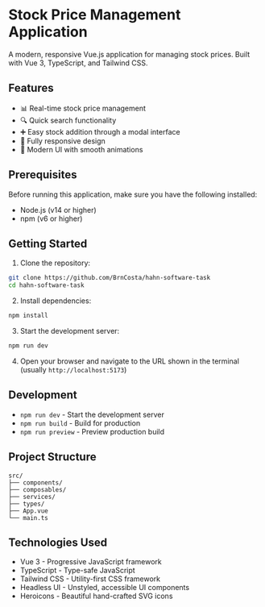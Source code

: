 # Stock Price Management Application

A modern, responsive Vue.js application for managing stock prices. Built with Vue 3, TypeScript, and Tailwind CSS.

## Features

- 📊 Real-time stock price management
- 🔍 Quick search functionality
- ➕ Easy stock addition through a modal interface
- 📱 Fully responsive design
- 🎨 Modern UI with smooth animations

## Prerequisites

Before running this application, make sure you have the following installed:

- Node.js (v14 or higher)
- npm (v6 or higher)

## Getting Started

1. Clone the repository:

```bash
git clone https://github.com/BrnCosta/hahn-software-task
cd hahn-software-task
```

2. Install dependencies:

```bash
npm install
```

3. Start the development server:

```bash
npm run dev
```

4. Open your browser and navigate to the URL shown in the terminal (usually `http://localhost:5173`)

## Development

- `npm run dev` - Start the development server
- `npm run build` - Build for production
- `npm run preview` - Preview production build

## Project Structure

```
src/
├── components/
├── composables/
├── services/
├── types/
├── App.vue
└── main.ts
```

## Technologies Used

- Vue 3 - Progressive JavaScript framework
- TypeScript - Type-safe JavaScript
- Tailwind CSS - Utility-first CSS framework
- Headless UI - Unstyled, accessible UI components
- Heroicons - Beautiful hand-crafted SVG icons
